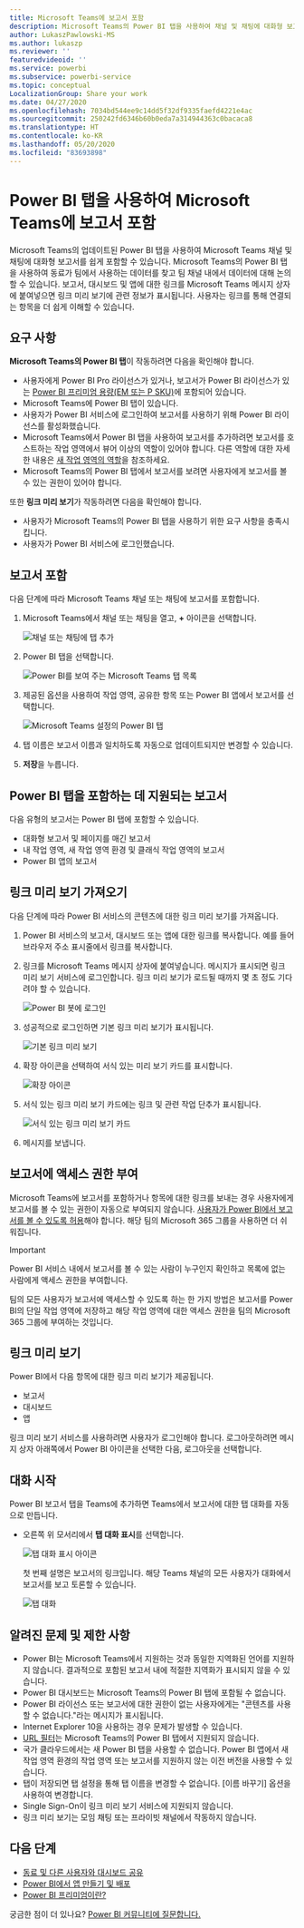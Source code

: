 ```yaml
---
title: Microsoft Teams에 보고서 포함
description: Microsoft Teams의 Power BI 탭을 사용하여 채널 및 채팅에 대화형 보고서를 쉽게 포함할 수 있습니다.
author: LukaszPawlowski-MS
ms.author: lukaszp
ms.reviewer: ''
featuredvideoid: ''
ms.service: powerbi
ms.subservice: powerbi-service
ms.topic: conceptual
LocalizationGroup: Share your work
ms.date: 04/27/2020
ms.openlocfilehash: 7034bd544ee9c14dd5f32df9335faefd4221e4ac
ms.sourcegitcommit: 250242fd6346b60b0eda7a314944363c0bacaca8
ms.translationtype: HT
ms.contentlocale: ko-KR
ms.lasthandoff: 05/20/2020
ms.locfileid: "83693898"
---
```

# <a name="embed-reports-in-microsoft-teams-with-the-power-bi-tab"></a>Power BI 탭을 사용하여 Microsoft Teams에 보고서 포함

Microsoft Teams의 업데이트된 Power BI 탭을 사용하여 Microsoft Teams 채널 및 채팅에 대화형 보고서를 쉽게 포함할 수 있습니다. Microsoft Teams의 Power BI 탭을 사용하여 동료가 팀에서 사용하는 데이터를 찾고 팀 채널 내에서 데이터에 대해 논의할 수 있습니다.  보고서, 대시보드 및 앱에 대한 링크를 Microsoft Teams 메시지 상자에 붙여넣으면 링크 미리 보기에 관련 정보가 표시됩니다. 사용자는 링크를 통해 연결되는 항목을 더 쉽게 이해할 수 있습니다.

## <a name="requirements"></a>요구 사항

**Microsoft Teams의 Power BI 탭**이 작동하려면 다음을 확인해야 합니다.

- 사용자에게 Power BI Pro 라이선스가 있거나, 보고서가 Power BI 라이선스가 있는 [Power BI 프리미엄 용량(EM 또는 P SKU)](../admin/service-premium-what-is.md)에 포함되어 있습니다.
- Microsoft Teams에 Power BI 탭이 있습니다.
- 사용자가 Power BI 서비스에 로그인하여 보고서를 사용하기 위해 Power BI 라이선스를 활성화했습니다.
- Microsoft Teams에서 Power BI 탭을 사용하여 보고서를 추가하려면 보고서를 호스트하는 작업 영역에서 뷰어 이상의 역할이 있어야 합니다. 다른 역할에 대한 자세한 내용은 [새 작업 영역의 역할](service-new-workspaces.md#roles-in-the-new-workspaces)을 참조하세요.
- Microsoft Teams의 Power BI 탭에서 보고서를 보려면 사용자에게 보고서를 볼 수 있는 권한이 있어야 합니다.

또한 **링크 미리 보기**가 작동하려면 다음을 확인해야 합니다.
- 사용자가 Microsoft Teams의 Power BI 탭을 사용하기 위한 요구 사항을 충족시킵니다.
- 사용자가 Power BI 서비스에 로그인했습니다. 


## <a name="embed-your-report"></a>보고서 포함

다음 단계에 따라 Microsoft Teams 채널 또는 채팅에 보고서를 포함합니다.

1. Microsoft Teams에서 채널 또는 채팅을 열고, **+** 아이콘을 선택합니다.

    ![채널 또는 채팅에 탭 추가](media/service-embed-report-microsoft-teams/service-embed-report-microsoft-teams-add.png)

2. Power BI 탭을 선택합니다.

    ![Power BI를 보여 주는 Microsoft Teams 탭 목록](media/service-embed-report-microsoft-teams/service-embed-report-microsoft-teams-tab.png)

3. 제공된 옵션을 사용하여 작업 영역, 공유한 항목 또는 Power BI 앱에서 보고서를 선택합니다.

    ![Microsoft Teams 설정의 Power BI 탭](media/service-embed-report-microsoft-teams/service-embed-report-microsoft-teams-tab-settings.png)

4. 탭 이름은 보고서 이름과 일치하도록 자동으로 업데이트되지만 변경할 수 있습니다. 

5. **저장**을 누릅니다.

## <a name="supported-reports-for-embedding-the-power-bi-tab"></a>Power BI 탭을 포함하는 데 지원되는 보고서
다음 유형의 보고서는 Power BI 탭에 포함할 수 있습니다.

- 대화형 보고서 및 페이지를 매긴 보고서
- 내 작업 영역, 새 작업 영역 환경 및 클래식 작업 영역의 보고서
- Power BI 앱의 보고서

## <a name="get-a-link-preview"></a>링크 미리 보기 가져오기

다음 단계에 따라 Power BI 서비스의 콘텐츠에 대한 링크 미리 보기를 가져옵니다.

1. Power BI 서비스의 보고서, 대시보드 또는 앱에 대한 링크를 복사합니다. 예를 들어 브라우저 주소 표시줄에서 링크를 복사합니다.

2. 링크를 Microsoft Teams 메시지 상자에 붙여넣습니다. 메시지가 표시되면 링크 미리 보기 서비스에 로그인합니다. 링크 미리 보기가 로드될 때까지 몇 초 정도 기다려야 할 수 있습니다.

    ![Power BI 봇에 로그인](media/service-embed-report-microsoft-teams/service-teams-link-preview-sign-in-needed.png)

3. 성공적으로 로그인하면 기본 링크 미리 보기가 표시됩니다.

    ![기본 링크 미리 보기](media/service-embed-report-microsoft-teams/service-teams-link-preview-basic.png)

4. 확장 아이콘을 선택하여 서식 있는 미리 보기 카드를 표시합니다.

    ![확장 아이콘](media/service-embed-report-microsoft-teams/service-teams-link-preview-expand-icon.png)

5. 서식 있는 링크 미리 보기 카드에는 링크 및 관련 작업 단추가 표시됩니다.

    ![서식 있는 링크 미리 보기 카드](media/service-embed-report-microsoft-teams/service-teams-link-preview-nice-card.png)

6. 메시지를 보냅니다.



## <a name="grant-access-to-reports"></a>보고서에 액세스 권한 부여

Microsoft Teams에 보고서를 포함하거나 항목에 대한 링크를 보내는 경우 사용자에게 보고서를 볼 수 있는 권한이 자동으로 부여되지 않습니다. [사용자가 Power BI에서 보고서를 볼 수 있도록 허용](service-share-dashboards.md)해야 합니다. 해당 팀의 Microsoft 365 그룹을 사용하면 더 쉬워집니다.

> [!IMPORTANT]
> Power BI 서비스 내에서 보고서를 볼 수 있는 사람이 누구인지 확인하고 목록에 없는 사람에게 액세스 권한을 부여합니다.

팀의 모든 사용자가 보고서에 액세스할 수 있도록 하는 한 가지 방법은 보고서를 Power BI의 단일 작업 영역에 저장하고 해당 작업 영역에 대한 액세스 권한을 팀의 Microsoft 365 그룹에 부여하는 것입니다.

## <a name="link-previews"></a>링크 미리 보기 

Power BI에서 다음 항목에 대한 링크 미리 보기가 제공됩니다.
- 보고서
- 대시보드
- 앱

링크 미리 보기 서비스를 사용하려면 사용자가 로그인해야 합니다. 로그아웃하려면 메시지 상자 아래쪽에서 Power BI 아이콘을 선택한 다음, 로그아웃을 선택합니다.

## <a name="start-a-conversation"></a>대화 시작

Power BI 보고서 탭을 Teams에 추가하면 Teams에서 보고서에 대한 탭 대화를 자동으로 만듭니다. 

- 오른쪽 위 모서리에서 **탭 대화 표시**를 선택합니다.

    ![탭 대화 표시 아이콘](media/service-embed-report-microsoft-teams/power-bi-teams-conversation-icon.png)

    첫 번째 설명은 보고서의 링크입니다. 해당 Teams 채널의 모든 사용자가 대화에서 보고서를 보고 토론할 수 있습니다.

    ![탭 대화](media/service-embed-report-microsoft-teams/power-bi-teams-conversation-tab.png)

## <a name="known-issues-and-limitations"></a>알려진 문제 및 제한 사항

- Power BI는 Microsoft Teams에서 지원하는 것과 동일한 지역화된 언어를 지원하지 않습니다. 결과적으로 포함된 보고서 내에 적절한 지역화가 표시되지 않을 수 있습니다.
- Power BI 대시보드는 Microsoft Teams의 Power BI 탭에 포함될 수 없습니다.
- Power BI 라이선스 또는 보고서에 대한 권한이 없는 사용자에게는 "콘텐츠를 사용할 수 없습니다."라는 메시지가 표시됩니다.
- Internet Explorer 10을 사용하는 경우 문제가 발생할 수 있습니다. <!--You can look at the [browsers support for Power BI](../consumer/end-user-browsers.md) and for [Microsoft 365](https://products.office.com/office-system-requirements#Browsers-section). -->
- [URL 필터](service-url-filters.md)는 Microsoft Teams의 Power BI 탭에서 지원되지 않습니다.
- 국가 클라우드에서는 새 Power BI 탭을 사용할 수 없습니다. Power BI 앱에서 새 작업 영역 환경의 작업 영역 또는 보고서를 지원하지 않는 이전 버전을 사용할 수 있습니다. 
- 탭이 저장되면 탭 설정을 통해 탭 이름을 변경할 수 없습니다. [이름 바꾸기] 옵션을 사용하여 변경합니다.
- Single Sign-On이 링크 미리 보기 서비스에 지원되지 않습니다.
- 링크 미리 보기는 모임 채팅 또는 프라이빗 채널에서 작동하지 않습니다.

## <a name="next-steps"></a>다음 단계
- [동료 및 다른 사용자와 대시보드 공유](service-share-dashboards.md)  
- [Power BI에서 앱 만들기 및 배포](service-create-distribute-apps.md)  
- [Power BI 프리미엄이란?](../admin/service-premium-what-is.md)

궁금한 점이 더 있나요? [Power BI 커뮤니티에 질문합니다.](https://community.powerbi.com/)
